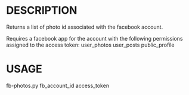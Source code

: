 # DESCRIPTION

Returns a list of photo id associated with the facebook account.

Requires a facebook app for the account with the following permissions assigned to the access token:
user_photos
user_posts
public_profile

# USAGE

fb-photos.py fb_account_id access_token
